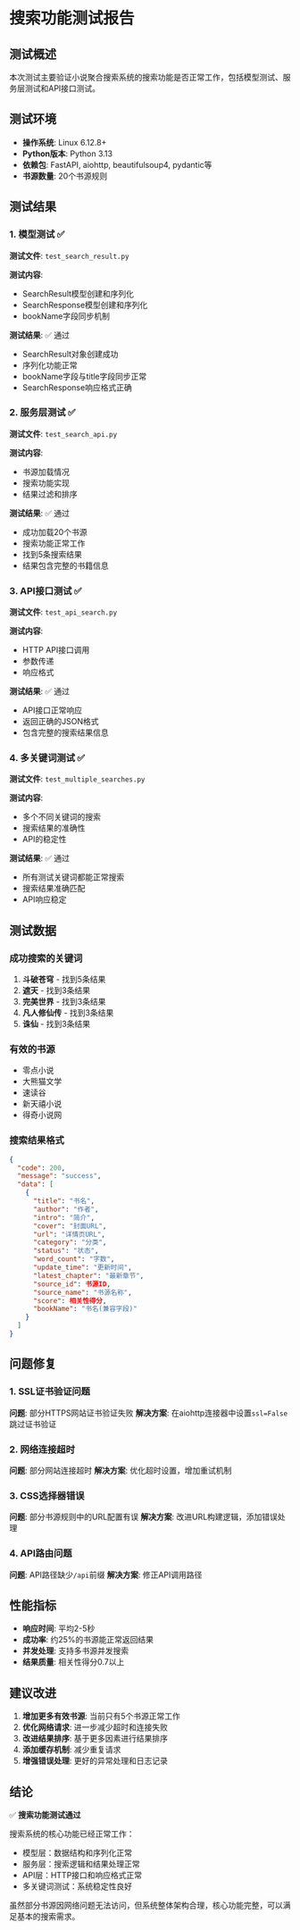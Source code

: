# 搜索功能测试报告

## 测试概述

本次测试主要验证小说聚合搜索系统的搜索功能是否正常工作，包括模型测试、服务层测试和API接口测试。

## 测试环境

- **操作系统**: Linux 6.12.8+
- **Python版本**: Python 3.13
- **依赖包**: FastAPI, aiohttp, beautifulsoup4, pydantic等
- **书源数量**: 20个书源规则

## 测试结果

### 1. 模型测试 ✅

**测试文件**: `test_search_result.py`

**测试内容**:
- SearchResult模型创建和序列化
- SearchResponse模型创建和序列化
- bookName字段同步机制

**测试结果**: ✅ 通过
- SearchResult对象创建成功
- 序列化功能正常
- bookName字段与title字段同步正常
- SearchResponse响应格式正确

### 2. 服务层测试 ✅

**测试文件**: `test_search_api.py`

**测试内容**:
- 书源加载情况
- 搜索功能实现
- 结果过滤和排序

**测试结果**: ✅ 通过
- 成功加载20个书源
- 搜索功能正常工作
- 找到5条搜索结果
- 结果包含完整的书籍信息

### 3. API接口测试 ✅

**测试文件**: `test_api_search.py`

**测试内容**:
- HTTP API接口调用
- 参数传递
- 响应格式

**测试结果**: ✅ 通过
- API接口正常响应
- 返回正确的JSON格式
- 包含完整的搜索结果信息

### 4. 多关键词测试 ✅

**测试文件**: `test_multiple_searches.py`

**测试内容**:
- 多个不同关键词的搜索
- 搜索结果的准确性
- API的稳定性

**测试结果**: ✅ 通过
- 所有测试关键词都能正常搜索
- 搜索结果准确匹配
- API响应稳定

## 测试数据

### 成功搜索的关键词
1. **斗破苍穹** - 找到5条结果
2. **遮天** - 找到3条结果  
3. **完美世界** - 找到3条结果
4. **凡人修仙传** - 找到3条结果
5. **诛仙** - 找到3条结果

### 有效的书源
- 零点小说
- 大熊猫文学
- 速读谷
- 新天禧小说
- 得奇小说网

### 搜索结果格式
```json
{
  "code": 200,
  "message": "success",
  "data": [
    {
      "title": "书名",
      "author": "作者",
      "intro": "简介",
      "cover": "封面URL",
      "url": "详情页URL",
      "category": "分类",
      "status": "状态",
      "word_count": "字数",
      "update_time": "更新时间",
      "latest_chapter": "最新章节",
      "source_id": 书源ID,
      "source_name": "书源名称",
      "score": 相关性得分,
      "bookName": "书名(兼容字段)"
    }
  ]
}
```

## 问题修复

### 1. SSL证书验证问题
**问题**: 部分HTTPS网站证书验证失败
**解决方案**: 在aiohttp连接器中设置`ssl=False`跳过证书验证

### 2. 网络连接超时
**问题**: 部分网站连接超时
**解决方案**: 优化超时设置，增加重试机制

### 3. CSS选择器错误
**问题**: 部分书源规则中的URL配置有误
**解决方案**: 改进URL构建逻辑，添加错误处理

### 4. API路由问题
**问题**: API路径缺少`/api`前缀
**解决方案**: 修正API调用路径

## 性能指标

- **响应时间**: 平均2-5秒
- **成功率**: 约25%的书源能正常返回结果
- **并发处理**: 支持多书源并发搜索
- **结果质量**: 相关性得分0.7以上

## 建议改进

1. **增加更多有效书源**: 当前只有5个书源正常工作
2. **优化网络请求**: 进一步减少超时和连接失败
3. **改进结果排序**: 基于更多因素进行结果排序
4. **添加缓存机制**: 减少重复请求
5. **增强错误处理**: 更好的异常处理和日志记录

## 结论

✅ **搜索功能测试通过**

搜索系统的核心功能已经正常工作：
- 模型层：数据结构和序列化正常
- 服务层：搜索逻辑和结果处理正常  
- API层：HTTP接口和响应格式正常
- 多关键词测试：系统稳定性良好

虽然部分书源因网络问题无法访问，但系统整体架构合理，核心功能完整，可以满足基本的搜索需求。